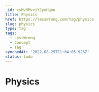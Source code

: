```yaml
---
_id: csMv9MvvjYJyeHqoo
title: Physics
href: https://lesswrong.com/tag/physics
slug: physics
type: tag
tags:
  - LessWrong
  - Concept
  - Tag
synchedAt: '2022-08-29T11:04:05.926Z'
status: todo
---
```


# Physics
